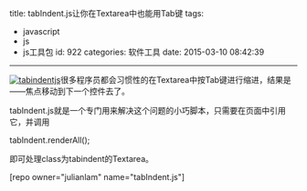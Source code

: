 title: tabIndent.js让你在Textarea中也能用Tab键
tags:
  - javascript
  - js
  - js工具包
id: 922
categories: 软件工具
date: 2015-03-10 08:42:39
---

[![tabindentjs](http://coderzhaopeng-wordpress.stor.sinaapp.com/uploads/2014/09/tabindentjs.png)](http://coderzhaopeng-wordpress.stor.sinaapp.com/uploads/2014/09/tabindentjs.png)很多程序员都会习惯性的在Textarea中按Tab键进行缩进，结果是——焦点移动到下一个控件去了。

tabIndent.js就是一个专门用来解决这个问题的小巧脚本，只需要在页面中引用它，并调用

tabIndent.renderAll();

即可处理class为tabindent的Textarea。

[repo owner="julianlam" name="tabIndent.js"]
